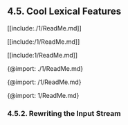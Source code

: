 ﻿## 4.5. Cool Lexical Features

[[include:./1/ReadMe.md]]

[[include:/1/ReadMe.md]]

[[include:1/ReadMe.md]]

{@import: ./1/ReadMe.md}

{@import: /1/ReadMe.md}

{@import: 1/ReadMe.md}

### 4.5.2. Rewriting the Input Stream